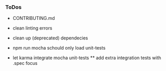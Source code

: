 ### ToDos

* CONTRIBUTING.md

* clean linting errors
* clean up (deprecated) dependecies

* npm run mocha schould only load unit-tests
* let karma integrate mocha unit-tests
** add extra integration tests with .spec focus
